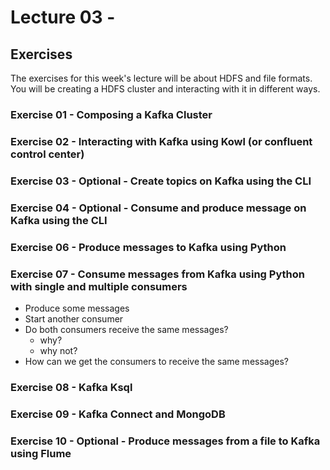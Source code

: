 # Lecture 03 - 


## Exercises

The exercises for this week's lecture will be about HDFS and file formats. You will be creating a HDFS cluster and interacting with it in different ways.

### Exercise 01 - Composing a Kafka Cluster
### Exercise 02 - Interacting with Kafka using Kowl (or confluent control center)
### Exercise 03 - Optional - Create topics on Kafka using the CLI
### Exercise 04 - Optional - Consume and produce message on Kafka using the CLI
### Exercise 06 - Produce messages to Kafka using Python
### Exercise 07 - Consume messages from Kafka using Python with single and multiple consumers
- Produce some messages
- Start another consumer
- Do both consumers receive the same messages?
  - why?
  - why not?
- How can we get the consumers to receive the same messages?

### Exercise 08 - Kafka Ksql

### Exercise 09 - Kafka Connect and MongoDB

### Exercise 10 - Optional - Produce messages from a file to Kafka using Flume